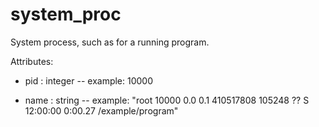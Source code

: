 # system_proc

System process, such as for a running program.

Attributes:

* pid : integer -- example: 10000

* name : string -- example: "root 10000 0.0 0.1 410517808 105248 ?? S 12:00:00 0:00.27 /example/program"

